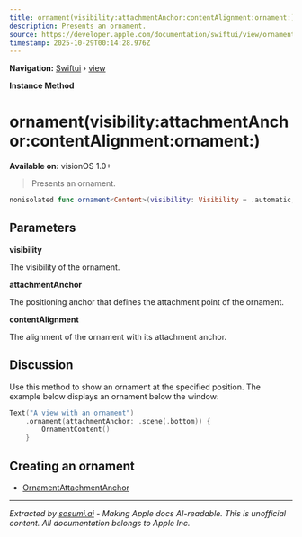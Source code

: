 ```yaml
---
title: ornament(visibility:attachmentAnchor:contentAlignment:ornament:)
description: Presents an ornament.
source: https://developer.apple.com/documentation/swiftui/view/ornament(visibility:attachmentanchor:contentalignment:ornament:)
timestamp: 2025-10-29T00:14:28.976Z
---
```


**Navigation:** [Swiftui](/documentation/swiftui) › [view](/documentation/swiftui/view)

**Instance Method**

# ornament(visibility:attachmentAnchor:contentAlignment:ornament:)

**Available on:** visionOS 1.0+

> Presents an ornament.

```swift
nonisolated func ornament<Content>(visibility: Visibility = .automatic, attachmentAnchor: OrnamentAttachmentAnchor, contentAlignment: Alignment = .center, @ViewBuilder ornament: () -> Content) -> some View where Content : View
```

## Parameters

**visibility**

The visibility of the ornament.



**attachmentAnchor**

The positioning anchor that defines the attachment point of the ornament.



**contentAlignment**

The alignment of the ornament with its attachment anchor.



## Discussion

Use this method to show an ornament at the specified position. The example below displays an ornament below the window:

```swift
Text("A view with an ornament")
    .ornament(attachmentAnchor: .scene(.bottom)) {
        OrnamentContent()
    }
```

## Creating an ornament

- [OrnamentAttachmentAnchor](/documentation/swiftui/ornamentattachmentanchor)

---

*Extracted by [sosumi.ai](https://sosumi.ai) - Making Apple docs AI-readable.*
*This is unofficial content. All documentation belongs to Apple Inc.*
